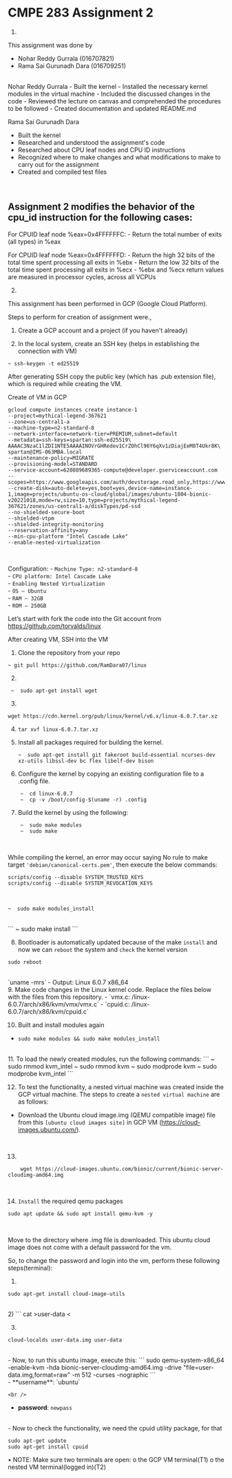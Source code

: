 # CMPE 283 Assignment 2

1.

This assignment was done by 

-	Nohar Reddy Gurrala (016707821)
-	Rama Sai Gurunadh Dara (016709251)
<br/>
Nohar Reddy Gurrala
-	Built the kernel
-	Installed the necessary kernel modules in the virtual machine
-	Included the discussed changes in the code
-	Reviewed the lecture on canvas and comprehended the procedures to be followed
-	Created documentation and updated README.md

Rama Sai Gurunadh Dara
-	Built the kernel
-	Researched and understood the assignment's code
-	Researched about CPU leaf nodes and CPU ID instructions
-	Recognized where to make changes and what modifications to make to carry out for the assignment
-	Created and compiled test files


<br />

## Assignment 2 modifies the behavior of the cpu_id instruction for the following cases:


For CPUID leaf node %eax=0x4FFFFFFC:
    -	Return the total number of exits (all types) in %eax


For CPUID leaf node %eax=0x4FFFFFFD:
    -	Return the high 32 bits of the total time spent processing all exits in %ebx
    -	Return the low 32 bits of the total time spent processing all exits in %ecx
    -	%ebx and %ecx return values are measured in processor cycles, across all VCPUs
 
 
 
2.

This assignment has been performed in GCP (Google Cloud Platform).

Steps to perform for creation of assignment were.,

1.	Create a GCP account and a project (if you haven't already)

2.	In the local system, create an SSH key (helps in establishing the connection with VM)

```
~ ssh-keygen -t ed25519
```

After generating SSH copy the public key (which has .pub extension file), which is required while creating the VM.

Create of VM in GCP

```
gcloud compute instances create instance-1 
--project=mythical-legend-367621 
--zone=us-central1-a 
--machine-type=n2-standard-8 
--network-interface=network-tier=PREMIUM,subnet=default 
--metadata=ssh-keys=spartan:ssh-ed25519\ AAAAC3NzaC1lZDI1NTE5AAAAINOVrGHRedev1CrZOhCl96Y6qXv1zDiajEeM8T4Ukr8K\ spartan@IMS-063MBA.local 
--maintenance-policy=MIGRATE 
--provisioning-model=STANDARD 
--service-account=620889689365-compute@developer.gserviceaccount.com 
--scopes=https://www.googleapis.com/auth/devstorage.read_only,https://www.googleapis.com/auth/logging.write,https://www.googleapis.com/auth/monitoring.write,https://www.googleapis.com/auth/servicecontrol,https://www.googleapis.com/auth/service.management.readonly,https://www.googleapis.com/auth/trace.append 
--create-disk=auto-delete=yes,boot=yes,device-name=instance-1,image=projects/ubuntu-os-cloud/global/images/ubuntu-1804-bionic-v20221018,mode=rw,size=10,type=projects/mythical-legend-367621/zones/us-central1-a/diskTypes/pd-ssd 
--no-shielded-secure-boot 
--shielded-vtpm 
--shielded-integrity-monitoring 
--reservation-affinity=any 
--min-cpu-platform "Intel Cascade Lake" 
--enable-nested-virtualization

```

<br />

Configuration:
    -	`Machine Type: n2-standard-8`
    <br />
    -	`CPU platform: Intel Cascade Lake`
    <br />
    -	`Enabling Nested Virtualization`
    <br />
    -  	`OS – Ubuntu`
    <br />
    -	`RAM – 32GB`
    <br />
    -	`ROM – 250GB`
<br />

Let’s start with fork the code into the Git account from https://github.com/torvalds/linux



After creating VM, SSH into the VM 

1.	Clone the repository from your repo

``` 
~ git pull https://github.com/RamDara07/linux
```

2.	
```
 ~  sudo apt-get install wget
 ```

3.	
```
wget https://cdn.kernel.org/pub/linux/kernel/v6.x/linux-6.0.7.tar.xz 
```

4.	`tar xvf linux-6.0.7.tar.xz`

5.	Install all packages required for building the kernel.
	```
	~  sudo apt-get install git fakeroot build-essential ncurses-dev xz-utils libssl-dev bc flex libelf-dev bison
	```
	
6.	Configure the kernel by copying an existing configuration file to a .config file.
```
	~  cd linux-6.0.7
	~  cp -v /boot/config-$(uname -r) .config
```
7.	Build the kernel by using the following:
```
	~  sudo make modules
	~  sudo make
```
<br />

While compiling the kernel, an error may occur saying No rule to make target `'debian/canonical-certs.pem'`, then execute the below commands:
```
scripts/config --disable SYSTEM_TRUSTED_KEYS
scripts/config --disable SYSTEM_REVOCATION_KEYS
```

<br />

```
~  sudo make modules_install
```
<br />
```
~ sudo make install
```
<br />

8.	Bootloader is automatically updated because of the make `install` and now we can `reboot` the system and `check` the kernel version
```
sudo reboot
```
<br />
	`uname -mrs`
-	Output: Linux 6.0.7 x86_64

<br />
9.	Make code changes in the Linux kernel code. Replace the files below with the files from this repository.
-	`vmx.c: /linux-6.0.7/arch/x86/kvm/vmx/vmx.c`
-	`cpuid.c: /linux-6.0.7/arch/x86/kvm/cpuid.c`

<br />

10.	Built and install modules again
-	`sudo make modules && sudo make modules_install`

<br />
11.	To load the newly created modules, run the following commands:
```
~	sudo rmmod kvm_intel
~	sudo rmmod kvm
~	sudo modprode kvm
~	sudo modprobe kvm_intel
```

<br />

12.	To test the functionality, a nested virtual machine was created inside the GCP virtual machine. The steps to create a `nested virtual machine` are as follows:
-	Download the Ubuntu cloud image.img (QEMU compatible image) file from this `[ubuntu cloud images site]` in GCP VM (https://cloud-images.ubuntu.com/).

<br />

13.	
```
	wget https://cloud-images.ubuntu.com/bionic/current/bionic-server-cloudimg-amd64.img
```

<br />

14.	`Install` the required qemu packages
```
sudo apt update && sudo apt install qemu-kvm -y
```
<br />

Move to the directory where .img file is downloaded. This ubuntu cloud image does not come with a default password for the vm. 

So, to change the password and login into the vm, perform these following steps(terminal):

1) 
``` 
sudo apt-get install cloud-image-utils
```
<br />
2) 
```
	cat >user-data <<EOF
   	#cloud-config
   	password: newpass #new password here
    	chpasswd: { expire: False }
    	ssh_pwauth: True
    	EOF
```
<br />

3) 
```
cloud-localds user-data.img user-data

```
<br />
-	Now, to run this ubuntu image, execute this:
```
sudo qemu-system-x86_64 -enable-kvm -hda bionic-server-cloudimg-amd64.img -drive "file=user-data.img,format=raw" -m 512 -curses -nographic
```
<br />
-	**username**: `ubuntu`

	<br />
-	**password**: `newpass`

<br />
-	Now to check the functionality, we need the cpuid utility package, for that

```
sudo apt-get update
sudo apt-get install cpuid

```
•	NOTE: Make sure two terminals are open:
o	the GCP VM terminal(T1)
o	the nested VM terminal(logged in)(T2)

